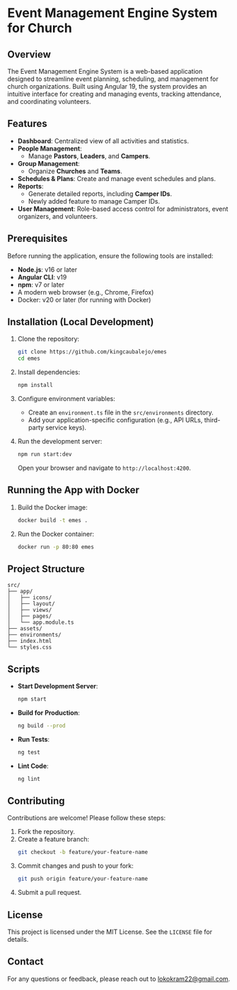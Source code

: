 # Event Management Engine System for Church

## Overview
The Event Management Engine System is a web-based application designed to streamline event planning, scheduling, and management for church organizations. Built using Angular 19, the system provides an intuitive interface for creating and managing events, tracking attendance, and coordinating volunteers.

## Features
- **Dashboard**: Centralized view of all activities and statistics.
- **People Management**:
  - Manage **Pastors**, **Leaders**, and **Campers**.
- **Group Management**:
  - Organize **Churches** and **Teams**.
- **Schedules & Plans**: Create and manage event schedules and plans.
- **Reports**:
  - Generate detailed reports, including **Camper IDs**.
  - Newly added feature to manage Camper IDs.
- **User Management**: Role-based access control for administrators, event organizers, and volunteers.

## Prerequisites
Before running the application, ensure the following tools are installed:

- **Node.js**: v16 or later
- **Angular CLI**: v19
- **npm**: v7 or later
- A modern web browser (e.g., Chrome, Firefox)
- Docker: v20 or later (for running with Docker)

## Installation (Local Development)

1. Clone the repository:
   ```bash
   git clone https://github.com/kingcaubalejo/emes
   cd emes
   ```

2. Install dependencies:
   ```bash
   npm install
   ```

3. Configure environment variables:
   - Create an `environment.ts` file in the `src/environments` directory.
   - Add your application-specific configuration (e.g., API URLs, third-party service keys).

4. Run the development server:
   ```bash
   npm run start:dev
   ```
   Open your browser and navigate to `http://localhost:4200`.

## Running the App with Docker

1. Build the Docker image:
   ```bash
   docker build -t emes .
   ```

2. Run the Docker container:
   ```bash
   docker run -p 80:80 emes
   ```

## Project Structure
```plaintext
src/
├── app/
│   ├── icons/         
│   ├── layout/          
│   ├── views/             
│   ├── pages/              
│   └── app.module.ts       
├── assets/                 
├── environments/           
├── index.html              
└── styles.css          
```

## Scripts
- **Start Development Server**:
  ```bash
  npm start
  ```
- **Build for Production**:
  ```bash
  ng build --prod
  ```
- **Run Tests**:
  ```bash
  ng test
  ```
- **Lint Code**:
  ```bash
  ng lint
  ```

## Contributing
Contributions are welcome! Please follow these steps:

1. Fork the repository.
2. Create a feature branch:
   ```bash
   git checkout -b feature/your-feature-name
   ```
3. Commit changes and push to your fork:
   ```bash
   git push origin feature/your-feature-name
   ```
4. Submit a pull request.

## License
This project is licensed under the MIT License. See the `LICENSE` file for details.

## Contact
For any questions or feedback, please reach out to [lokokram22@gmail.com](mailto:lokokram22@gmail.com).

